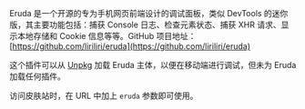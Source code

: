 Eruda 是一个开源的专为手机网页前端设计的调试面板，类似 DevTools 的迷你版，其主要功能包括：捕获 Console 日志、检查元素状态、捕获 XHR 请求、显示本地存储和 Cookie 信息等等。GitHub 项目地址：[https://github.com/liriliri/eruda](https://github.com/liriliri/eruda)

这个插件可以从 [Unpkg](https://unpkg.com/) 加载 Eruda 主体，以便在移动端进行调试，但未为 Eruda 加载任何插件。

访问皮肤站时，在 URL 中加上 `eruda` 参数即可使用。
